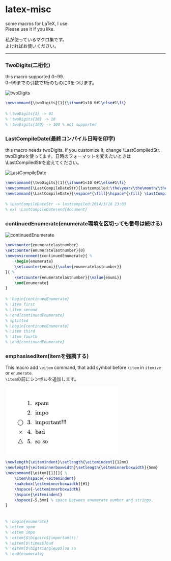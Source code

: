 latex-misc
==========

some macros for LaTeX, I use.  
Please use it if you like.


私が使っているマクロ集です。  
よければお使いください。

- - -

### TwoDigits(二桁化)
this macro supported 0~99.  
0~99までの引数で1桁のものに0をつけます。

![twoDigits](https://raw.github.com/cocu/latex-misc/master/pic/twoDigits.png)

```latex
\newcommand{\twoDigits}[1]{\ifnum#1<10 0#1\else#1\fi}

% \twoDigits{1} -> 01
% \twoDigits{10} -> 10
% \twoDigits{100} -> 100 % not supported
```

### LastCompileDate(最終コンパイル日時を印字)
this macro needs twoDigits. If you customize it, change \LastCompiledStr.  
twoDigitsを使ってます。日時のフォーマットを変えたいときは\LastCompiledStrを変えてください。

![LastCompileDate](https://raw.github.com/cocu/latex-misc/master/pic/continuedEnumerate.png)

``` latex
\newcommand{\twoDigits}[1]{\ifnum#1<10 0#1\else#1\fi}
\newcommand{\LastCompileDateStr}{lastcompiled:\the\year/\the\month/\the\day~\twoDigits{\the\hour}:\twoDigits{\the\minute}}
\newcommand{\LastCompileDate}{\vspace*{\fill}\hspace*{\fill} \LastCompileDateStr}

% \LastCompileDateStr -> lastcompiled:2014/3/16 23:03
% ex) \LastCompileDate\end{document}
```

### continuedEnumerate(enumerate環境を区切っても番号は続ける)
![continuedEnumerate](https://raw.github.com/cocu/latex-misc/master/pic/continuedEnumerate.png)

``` latex
\newcounter{enumeratelastnumber}
\setcounter{enumeratelastnumber}{0}
\newenvironment{continuedEnumerate}{ %
	\begin{enumerate}
	\setcounter{enumi}{\value{enumeratelastnumber}}
}{ %
	\setcounter{enumeratelastnumber}{\value{enumi}}
	\end{enumerate}
}

% \begin{continuedEnumerate}
% \item first
% \item second
% \end{continuedEnumerate}
% splitted
% \begin{continuedEnumerate}
% \item third
% \item fourth
% \end{continuedEnumerate}
```

### emphasisedItem(itemを強調する)
This macro add `\eitem` command, that add symbol before `\item` in `itemize` or `enumerate`.  
`\item`の前にシンボルを追加します。

![emphasisedItem](https://github.com/cocu/latex-misc/blob/master/pic/emphasisedItem.png)

``` latex
\newlength{\eitemindent}\setlength{\eitemindent}{12mm}
\newlength{\eiteminnerboxwidth}\setlength{\eiteminnerboxwidth}{5mm}
\newcommand{\eitem}[1][]{ %
	\item\hspace{-\eitemindent}
	\makebox[\eiteminnerboxwidth]{#1}
	\hspace{-\eiteminnerboxwidth}
	\hspace{\eitemindent}
	\hspace{-5.5mm} % space between enumerate number and strings. 
}


% \begin{enumerate}
% \eitem spam
% \eitem impo
% \eitem[$\bigcirc$]important!!!
% \eitem[$\times$]bad
% \eitem[$\bigtriangleup$]so so
% \end{enumerate}
```
